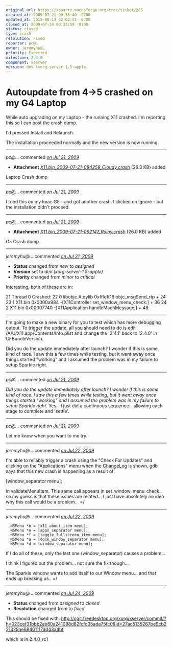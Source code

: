 ```yaml
---
original_url: https://xquartz.macosforge.org/trac/ticket/285
created_at: 2009-07-21 00:53:40 -0700
updated_at: 2015-08-13 02:02:51 -0700
closed_at: 2009-07-24 09:32:59 -0700
status: closed
type: crash
resolution: Fixed
reporter: pc@…
owner: jeremyhu@…
priority: Expected
milestone: 2.4.0
component: xserver
version: dev (xorg-server-1.5-apple)
---
```


Autoupdate from 4-&gt;5 crashed on my G4 Laptop
===============================================


While auto upgrading on my Laptop - the running X11 crashed. I'm reporting this so I can post the crash dump.

I'd pressed Install and Relaunch.

The installation proceeded normally and the new version is now running.



---

*pc@…* commented *[on Jul 21, 2009](https://xquartz.macosforge.org/trac/attachment/ticket/285/X11.bin_2009-07-21-084259_Cloudy.crash "July 21, 2009 at 12:54 AM PDT")*

-   **Attachment** *[X11.bin\_2009-07-21-084259\_Cloudy.crash](../attachment/ticket/285/X11.bin_2009-07-21-084259_Cloudy.crash)* (26.3 KB) added

Laptop Crash dump



---

*pc@…* commented *[on Jul 21, 2009](https://xquartz.macosforge.org/trac/ticket/285#comment:1 "July 21, 2009 at 1:28 AM PDT")*

I tried this on my Imac G5 - and got another crash. I clicked on Ignore - but the installation didn't proceed.



---

*pc@…* commented *[on Jul 21, 2009](https://xquartz.macosforge.org/trac/attachment/ticket/285/X11.bin_2009-07-21-092147_Rainy.crash "July 21, 2009 at 1:29 AM PDT")*

-   **Attachment** *[X11.bin\_2009-07-21-092147\_Rainy.crash](../attachment/ticket/285/X11.bin_2009-07-21-092147_Rainy.crash)* (26.0 KB) added

G5 Crash dump



---

*jeremyhu@…* commented *[on Jul 21, 2009](https://xquartz.macosforge.org/trac/ticket/285#comment:2 "July 21, 2009 at 9:05 AM PDT")*

-   **Status** changed from *new* to *assigned*
-   **Version** set to *dev (xorg-server-1.5-apple)*
-   **Priority** changed from *minor* to *critical*

Interesting, both of these are in:

21 Thread 0 Crashed:
22 0 libobjc.A.dylib 0xfffeff18 objc\_msgSend\_rtp + 24
23 1 X11.bin 0x0000a984 -\[X11Controller set\_window\_menu\_check:\] + 36
24 2 X11.bin 0x00007740 -\[X11Application handleMachMessage:\] + 48

---

I'm going to make a new binary for you to test which has more debugging output. To trigger the update, all you should need to do is edit /A/U/X11.app/Contents/Info.plist and change the '2.4.1' back to '2.4.0' in CFBundleVersion.

Did you do the update immediately after launch? I wonder if this is some kind of race. I saw this a few times while testing, but it went away once things started "working" and I assumed the problem was in my failure to setup Sparkle right.



---

*pc@…* commented *[on Jul 21, 2009](https://xquartz.macosforge.org/trac/ticket/285#comment:3 "July 21, 2009 at 10:31 AM PDT")*

*Did you do the update immediately after launch? I wonder if this is some kind of race. I saw this a few times while testing, but it went away once things started "working" and I assumed the problem was in my failure to setup Sparkle right.*
Yes - I just did a continuous sequence - allowing each stage to complete and 'settle'.



---

*pc@…* commented *[on Jul 21, 2009](https://xquartz.macosforge.org/trac/ticket/285#comment:4 "July 21, 2009 at 10:31 AM PDT")*

Let me know when you want to me try.



---

*jeremyhu@…* commented *[on Jul 22, 2009](https://xquartz.macosforge.org/trac/ticket/285#comment:5 "July 22, 2009 at 4:35 PM PDT")*

I'm able to reliably trigger a crash using the "Check For Updates" and clicking on the "Applications" menu when the [ChangeLog](https://xquartz.macosforge.org/trac/wiki/ChangeLog) is shown. gdb says that this new crash is happening as a result of:

\[window\_separator menu\];

in validateMenuItem. This same call appears in set\_window\_menu\_check.. so my guess is that these issues are related... I just have absolutely no idea why this call would be a problem... =/



---

*jeremyhu@…* commented *[on Jul 22, 2009](https://xquartz.macosforge.org/trac/ticket/285#comment:6 "July 22, 2009 at 4:55 PM PDT")*

      NSMenu *b = [x11_about_item menu];
      NSMenu *e = [apps_separator menu];
      NSMenu *f = [toggle_fullscreen_item menu];
      NSMenu *a = [dock_window_separator menu];
      NSMenu *d = [window_separator menu];

If I do all of these, only the last one (window\_separator) causes a problem...

I think I figured out the problem... not sure the fix though...

The Sparkle window wants to add itself to our Window menu... and that ends up breaking us.. =/



---

*jeremyhu@…* commented *[on Jul 24, 2009](https://xquartz.macosforge.org/trac/ticket/285#comment:7 "July 24, 2009 at 9:32 AM PDT")*

-   **Status** changed from *assigned* to *closed*
-   **Resolution** changed from to *fixed*

This should be fixed with:
<http://cgit.freedesktop.org/xorg/xserver/commit/?h=023cef31bbb2ab80a241098d82fcfd35ada75fc0&id=27ac5135267be9cb221329ae68461117dd43a4bf>

which is in 2.4.0\_rc1




